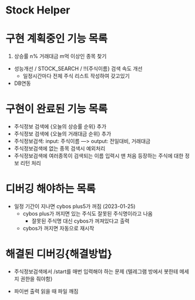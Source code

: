# Stock Helper

# 구현 계획중인 기능 목록
1. 상승률 n% 거래대금 m억 이상인 종목 찾기
- 성능개선 / STOCK_SEARCH / !!{주식이름} 검색 속도 개선
  - 일정시간마다 전체 주식 리스트 작성하여 갖고있기
- DB연동

# 구현이 완료된 기능 목록

* 주식정보 검색에 {오늘의 상승률 순위} 추가
* 주식정보 검색에 {오늘의 거래대금 순위} 추가
* 주식정보검색: input: 주식이름 —> output: 전일대비, 거래대금
* 주식정보검색에 없는 종목 검색시 예외처리
* 주식정보검색에 여러종목이 검색되는 이름 입력시 맨 처음 등장하는 주식에 대한 정보 리턴 처리



# 디버깅 해야하는 목록
  - 일정 기간이 지나면 cybos plus5가 꺼짐 (2023-01-25)
    - cybos plus가 꺼지면 있는 주식도 잘못된 주식명이라고 나옴
      - 잘못된 주식명 대신 cybos가 꺼져있다고 출력
    - cybos가 꺼지면 자동으로 재시작
# 해결된 디버깅{해결방법}

* 주식정보검색에서 /start를 매번 입력해야 하는 문제
{텔레그램 방에서 봇한테 메세지 권한을 줘야함}

- 파이썬 출력 읽을 때 파일 깨짐